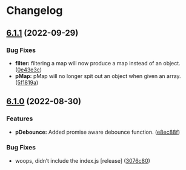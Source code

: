# Changelog

## [6.1.1](https://github.com/Twipped/js-utils/compare/v6.1.0...v6.1.1) (2022-09-29)


### Bug Fixes

* **filter:** filtering a map will now produce a map instead of an object. ([0e43e3c](https://github.com/Twipped/js-utils/commit/0e43e3c340b145cffcc5c7c3135917be59c347f7))
* **pMap:** pMap will no longer spit out an object when given an array. ([5f1819a](https://github.com/Twipped/js-utils/commit/5f1819a5bba159bfd9e6aaa6fea0cf8af13847d1))

## [6.1.0](https://github.com/Twipped/js-utils/compare/v6.0.0...v6.1.0) (2022-08-30)


### Features

* **pDebounce:** Added promise aware debounce function. ([e8ec88f](https://github.com/Twipped/js-utils/commit/e8ec88f38cfa6746bb543220f8960e8e2748cb5c))


### Bug Fixes

* woops, didn’t include the index.js [release] ([3076c80](https://github.com/Twipped/js-utils/commit/3076c803c4ff6f575a5799493f88a4b3f914b765))
